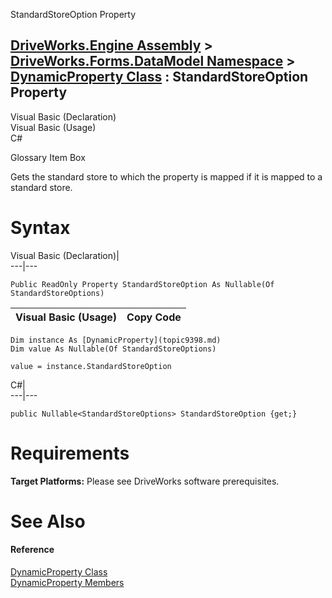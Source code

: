 StandardStoreOption Property   
  
[DriveWorks.Engine Assembly](topic2156.md) > [DriveWorks.Forms.DataModel Namespace](topic9371.md) > [DynamicProperty Class](topic9398.md) : StandardStoreOption Property  
---  
  
Visual Basic (Declaration)    
Visual Basic (Usage)    
C# 

Glossary Item Box

Gets the standard store to which the property is mapped if it is mapped to a standard store. 

# Syntax

Visual Basic (Declaration)|   
---|---  
      
    
    Public ReadOnly Property StandardStoreOption As Nullable(Of StandardStoreOptions)  
  
Visual Basic (Usage)| Copy Code  
---|---  
      
    
    Dim instance As [DynamicProperty](topic9398.md)
    Dim value As Nullable(Of StandardStoreOptions)
     
    value = instance.StandardStoreOption  
  
C#|   
---|---  
      
    
    public Nullable<StandardStoreOptions> StandardStoreOption {get;}  
  
# Requirements

**Target Platforms:** Please see DriveWorks software prerequisites.

# See Also

#### Reference

[DynamicProperty Class](topic9398.md)   
[DynamicProperty Members](topic9399.md)


